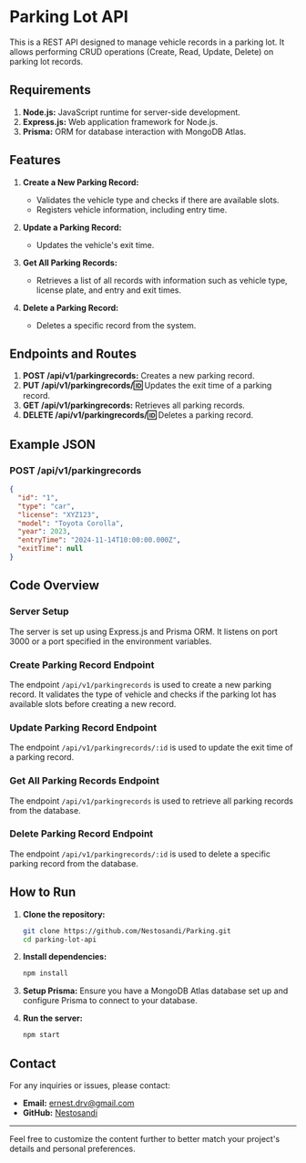 # Parking Lot API

This is a REST API designed to manage vehicle records in a parking lot. It allows performing CRUD operations (Create, Read, Update, Delete) on parking lot records.

## Requirements

1. **Node.js:** JavaScript runtime for server-side development.
2. **Express.js:** Web application framework for Node.js.
3. **Prisma:** ORM for database interaction with MongoDB Atlas.

## Features

1. **Create a New Parking Record:**
   - Validates the vehicle type and checks if there are available slots.
   - Registers vehicle information, including entry time.

2. **Update a Parking Record:**
   - Updates the vehicle's exit time.

3. **Get All Parking Records:**
   - Retrieves a list of all records with information such as vehicle type, license plate, and entry and exit times.

4. **Delete a Parking Record:**
   - Deletes a specific record from the system.

## Endpoints and Routes

1. **POST /api/v1/parkingrecords:** Creates a new parking record.
2. **PUT /api/v1/parkingrecords/:id:** Updates the exit time of a parking record.
3. **GET /api/v1/parkingrecords:** Retrieves all parking records.
4. **DELETE /api/v1/parkingrecords/:id:** Deletes a parking record.

## Example JSON

### POST /api/v1/parkingrecords
```json
{
  "id": "1",
  "type": "car",
  "license": "XYZ123",
  "model": "Toyota Corolla",
  "year": 2023,
  "entryTime": "2024-11-14T10:00:00.000Z",
  "exitTime": null
}
```

## Code Overview

### Server Setup
The server is set up using Express.js and Prisma ORM. It listens on port 3000 or a port specified in the environment variables.

### Create Parking Record Endpoint
The endpoint `/api/v1/parkingrecords` is used to create a new parking record. It validates the type of vehicle and checks if the parking lot has available slots before creating a new record.

### Update Parking Record Endpoint
The endpoint `/api/v1/parkingrecords/:id` is used to update the exit time of a parking record.

### Get All Parking Records Endpoint
The endpoint `/api/v1/parkingrecords` is used to retrieve all parking records from the database.

### Delete Parking Record Endpoint
The endpoint `/api/v1/parkingrecords/:id` is used to delete a specific parking record from the database.

## How to Run

1. **Clone the repository:**
   ```bash
   git clone https://github.com/Nestosandi/Parking.git
   cd parking-lot-api
   ```

2. **Install dependencies:**
   ```bash
   npm install
   ```

3. **Setup Prisma:**
   Ensure you have a MongoDB Atlas database set up and configure Prisma to connect to your database.

4. **Run the server:**
   ```bash
   npm start
   ```

## Contact

For any inquiries or issues, please contact:
- **Email:** ernest.drv@gmail.com
- **GitHub:** [Nestosandi](https://github.com/nestosandi)

---

Feel free to customize the content further to better match your project's details and personal preferences.
